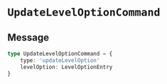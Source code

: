 # `UpdateLevelOptionCommand`

## Message

```ts
type UpdateLevelOptionCommand = {
    type: 'updateLevelOption'
    levelOption: LevelOptionEntry
}
```
